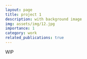```yaml
---
layout: page
title: project 1
description: with background image
img: assets/img/12.jpg
importance: 1
category: work
related_publications: true
---
```

WIP

<!-- You can also put regular text between your rows of images
Say you wanted to write a bit about your project before you posted the rest of the images.
You describe how you toiled, sweated, _bled_ for your project, and then... you reveal its glory in the next row of images. -->

